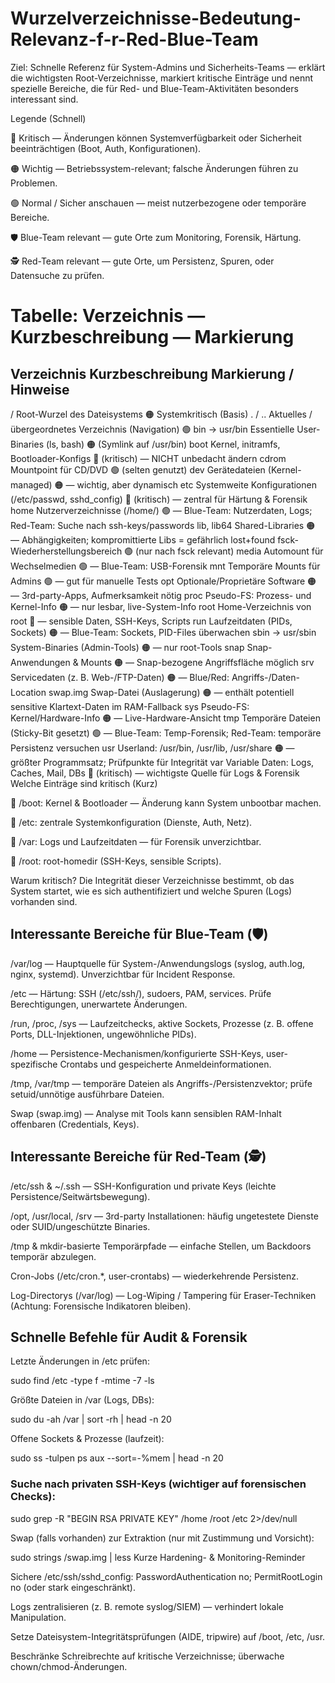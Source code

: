 # Wurzelverzeichnisse-Bedeutung-Relevanz-f-r-Red-Blue-Team
Ziel: Schnelle Referenz für System-Admins und Sicherheits-Teams — erklärt die wichtigsten Root-Verzeichnisse, markiert kritische Einträge und nennt spezielle Bereiche, die für Red- und Blue-Team-Aktivitäten besonders interessant sind.

Legende (Schnell)

🔴 Kritisch — Änderungen können Systemverfügbarkeit oder Sicherheit beeinträchtigen (Boot, Auth, Konfigurationen).

🟠 Wichtig — Betriebssystem-relevant; falsche Änderungen führen zu Problemen.

🟢 Normal / Sicher anschauen — meist nutzerbezogene oder temporäre Bereiche.

🛡️ Blue-Team relevant — gute Orte zum Monitoring, Forensik, Härtung.

🕵️ Red-Team relevant — gute Orte, um Persistenz, Spuren, oder Datensuche zu prüfen.

# Tabelle: Verzeichnis — Kurzbeschreibung — Markierung

## Verzeichnis	Kurzbeschreibung	Markierung / Hinweise

/	Root-Wurzel des Dateisystems	🟠 Systemkritisch (Basis)
. / ..	Aktuelles / übergeordnetes Verzeichnis (Navigation)	🟢
bin -> usr/bin	Essentielle User-Binaries (ls, bash)	🟠 (Symlink auf /usr/bin)
boot	Kernel, initramfs, Bootloader-Konfigs	🔴 (kritisch) — NICHT unbedacht ändern
cdrom	Mountpoint für CD/DVD	🟢 (selten genutzt)
dev	Gerätedateien (Kernel-managed)	🟠 — wichtig, aber dynamisch
etc	Systemweite Konfigurationen (/etc/passwd, sshd_config)	🔴 (kritisch) — zentral für Härtung & Forensik
home	Nutzerverzeichnisse (/home/<user>)	🟢 — Blue-Team: Nutzerdaten, Logs; Red-Team: Suche nach ssh-keys/passwords
lib, lib64	Shared-Libraries	🟠 — Abhängigkeiten; kompromittierte Libs = gefährlich
lost+found	fsck-Wiederherstellungsbereich	🟢 (nur nach fsck relevant)
media	Automount für Wechselmedien	🟢 — Blue-Team: USB-Forensik
mnt	Temporäre Mounts für Admins	🟢 — gut für manuelle Tests
opt	Optionale/Proprietäre Software	🟠 — 3rd-party-Apps, Aufmerksamkeit nötig
proc	Pseudo-FS: Prozess- und Kernel-Info	🟠 — nur lesbar, live-System-Info
root	Home-Verzeichnis von root	🔴 — sensible Daten, SSH-Keys, Scripts
run	Laufzeitdaten (PIDs, Sockets)	🟠 — Blue-Team: Sockets, PID-Files überwachen
sbin -> usr/sbin	System-Binaries (Admin-Tools)	🟠 — nur root-Tools
snap	Snap-Anwendungen & Mounts	🟠 — Snap-bezogene Angriffsfläche möglich
srv	Servicedaten (z. B. Web-/FTP-Daten)	🟠 — Blue/Red: Angriffs-/Daten-Location
swap.img	Swap-Datei (Auslagerung)	🟠 — enthält potentiell sensitive Klartext-Daten im RAM-Fallback
sys	Pseudo-FS: Kernel/Hardware-Info	🟠 — Live-Hardware-Ansicht
tmp	Temporäre Dateien (Sticky-Bit gesetzt)	🟢 — Blue-Team: Temp-Forensik; Red-Team: temporäre Persistenz versuchen
usr	Userland: /usr/bin, /usr/lib, /usr/share	🟠 — größter Programmsatz; Prüfpunkte für Integrität
var	Variable Daten: Logs, Caches, Mail, DBs	🔴 (kritisch) — wichtigste Quelle für Logs & Forensik
Welche Einträge sind kritisch (Kurz)

🔴 /boot: Kernel & Bootloader — Änderung kann System unbootbar machen.

🔴 /etc: zentrale Systemkonfiguration (Dienste, Auth, Netz).

🔴 /var: Logs und Laufzeitdaten — für Forensik unverzichtbar.

🔴 /root: root-homedir (SSH-Keys, sensible Scripts).

Warum kritisch? Die Integrität dieser Verzeichnisse bestimmt, ob das System startet, wie es sich authentifiziert und welche Spuren (Logs) vorhanden sind.

## Interessante Bereiche für Blue-Team (🛡️)

/var/log — Hauptquelle für System-/Anwendungslogs (syslog, auth.log, nginx, systemd). Unverzichtbar für Incident Response.

/etc — Härtung: SSH (/etc/ssh/), sudoers, PAM, services. Prüfe Berechtigungen, unerwartete Änderungen.

/run, /proc, /sys — Laufzeitchecks, aktive Sockets, Prozesse (z. B. offene Ports, DLL-Injektionen, ungewöhnliche PIDs).

/home — Persistence-Mechanismen/konfigurierte SSH-Keys, user-spezifische Crontabs und gespeicherte Anmeldeinformationen.

/tmp, /var/tmp — temporäre Dateien als Angriffs-/Persistenzvektor; prüfe setuid/unnötige ausführbare Dateien.

Swap (swap.img) — Analyse mit Tools kann sensiblen RAM-Inhalt offenbaren (Credentials, Keys).

## Interessante Bereiche für Red-Team (🕵️)

/etc/ssh & ~/.ssh — SSH-Konfiguration und private Keys (leichte Persistence/Seitwärtsbewegung).

/opt, /usr/local, /srv — 3rd-party Installationen: häufig ungetestete Dienste oder SUID/ungeschützte Binaries.

/tmp & mkdir-basierte Temporärpfade — einfache Stellen, um Backdoors temporär abzulegen.

Cron-Jobs (/etc/cron.*, user-crontabs) — wiederkehrende Persistenz.

Log-Directorys (/var/log) — Log-Wiping / Tampering für Eraser-Techniken (Achtung: Forensische Indikatoren bleiben).

## Schnelle Befehle für Audit & Forensik

Letzte Änderungen in /etc prüfen:

sudo find /etc -type f -mtime -7 -ls

Größte Dateien in /var (Logs, DBs):

sudo du -ah /var | sort -rh | head -n 20

Offene Sockets & Prozesse (laufzeit):

sudo ss -tulpen
ps aux --sort=-%mem | head -n 20

### Suche nach privaten SSH-Keys (wichtiger auf forensischen Checks):

sudo grep -R "BEGIN RSA PRIVATE KEY" /home /root /etc 2>/dev/null

Swap (falls vorhanden) zur Extraktion (nur mit Zustimmung und Vorsicht):

sudo strings /swap.img | less
Kurze Hardening- & Monitoring-Reminder

Sichere /etc/ssh/sshd_config: PasswordAuthentication no; PermitRootLogin no (oder stark eingeschränkt).

Logs zentralisieren (z. B. remote syslog/SIEM) — verhindert lokale Manipulation.

Setze Dateisystem-Integritätsprüfungen (AIDE, tripwire) auf /boot, /etc, /usr.

Beschränke Schreibrechte auf kritische Verzeichnisse; überwache chown/chmod-Änderungen.
